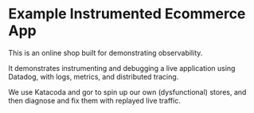 
# Example Instrumented Ecommerce App

This is an online shop built for demonstrating observability.

It demonstrates instrumenting and debugging a live application using Datadog, with logs, metrics, and distributed tracing.

We use Katacoda and gor to spin up our own (dysfunctional) stores, and then diagnose and fix them with replayed live traffic.

